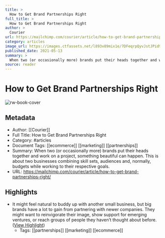 ```yaml
---
title: >
  How to Get Brand Partnerships Right
full_title: >
  How to Get Brand Partnerships Right
author: >
  Courier
url: https://mailchimp.com/courier/article/how-to-get-brand-partnerships-right/
category: articles
image_url: https://images.ctfassets.net/l893v89mix1e/7DFeqrpQyvJstJPid9B225/414fd1fcb90cf886a4800fd7011c50e4/Brand_partnerships_16x9_homepage-min.jpg?w=2560&h=1440&fl=progressive&q=90&fm=jpg
published_date: 2021-05-13
summary: >
  When two (or occasionally more) brands put their heads together and work on a project, something beautiful can happen. This is about two businesses combining skill sets, audiences and, normally, budgets while working to their respective goals. 
source: reader
---
```

# How to Get Brand Partnerships Right

![rw-book-cover](https://images.ctfassets.net/l893v89mix1e/7DFeqrpQyvJstJPid9B225/414fd1fcb90cf886a4800fd7011c50e4/Brand_partnerships_16x9_homepage-min.jpg?w=2560&h=1440&fl=progressive&q=90&fm=jpg)

## Metadata
- Author: [[Courier]]
- Full Title: How to Get Brand Partnerships Right
- Category: #articles
- Document Tags: [[ecommerce]] [[marketing]] [[partnerships]] 
- Summary: When two (or occasionally more) brands put their heads together and work on a project, something beautiful can happen. This is about two businesses combining skill sets, audiences and, normally, budgets while working to their respective goals. 
- URL: https://mailchimp.com/courier/article/how-to-get-brand-partnerships-right/

## Highlights
- It might feel natural to buddy up with another small business, but big brands have a lot to gain from partnering with newer companies. They might want to reinvigorate their image, show support for emerging ventures, or reach groups of people they haven’t thought about before. ([View Highlight](https://read.readwise.io/read/01h2qaeacd729tvf9sh5w3svcs))
    - Tags: [[partnerships]] [[marketing]] [[ecommerce]] 


